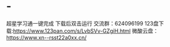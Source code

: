 # -
超星学习通一键完成
下载后双击运行
交流群：624096199
123盘下载:https://www.123pan.com/s/LvbSVv-GZgiH.html
微酸云盘：https://www.xn--rsst22a0xx.cn/
